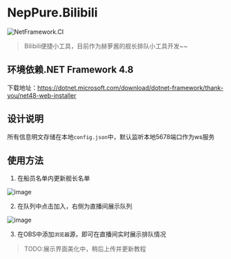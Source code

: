# NepPure.Bilibili
![NetFramework.CI](https://github.com/NepPure/NepPure.Bilibili/workflows/NetFramework.CI/badge.svg)

> Bilibili便捷小工具，目前作为赫萝酱的舰长排队小工具开发~~

## 环境依赖.NET Framework 4.8
下载地址：https://dotnet.microsoft.com/download/dotnet-framework/thank-you/net48-web-installer

## 设计说明
所有信息明文存储在本地`config.json`中，默认监听本地5678端口作为ws服务

## 使用方法
1. 在船员名单内更新舰长名单

![image](https://user-images.githubusercontent.com/12379907/76145448-7ae66f00-60c4-11ea-9289-19a3bd3719d2.png)

2. 在队列中点击加入，右侧为直播间展示队列

![image](https://user-images.githubusercontent.com/12379907/76145476-a79a8680-60c4-11ea-961d-e6471382b064.png)

3. 在OBS中添加`浏览器`源，即可在直播间实时展示排队情况
>TODO:展示界面美化中，稍后上传并更新教程
